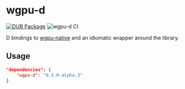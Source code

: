 # wgpu-d

[![DUB Package](https://img.shields.io/dub/v/wgpu-d.svg)](https://code.dlang.org/packages/wgpu-d)
![wgpu-d CI](https://github.com/chances/wgpu-d/workflows/wgpu-d%20CI/badge.svg)

D bindings to [wgpu-native](https://github.com/gfx-rs/wgpu-native) and an idiomatic wrapper around the library.

## Usage

```json
"dependencies": {
    "wgpu-d": "0.1.0-alpha.3"
}
```

